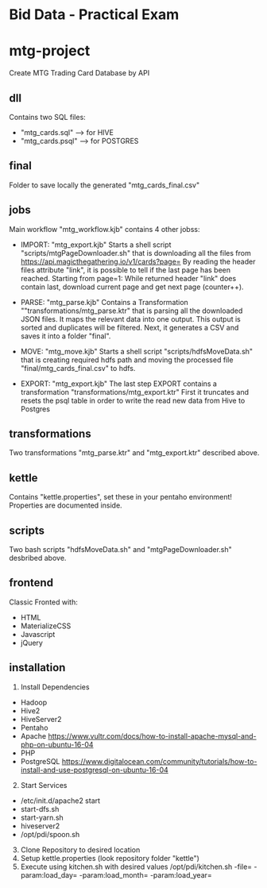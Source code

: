 # Bid Data - Practical Exam
# mtg-project
Create MTG Trading Card Database by API

## dll
Contains two SQL files:
- "mtg_cards.sql" --> for HIVE
- "mtg_cards.psql" --> for POSTGRES

## final
Folder to save locally the generated "mtg_cards_final.csv"

## jobs
Main workflow "mtg_workflow.kjb" contains 4 other jobss:
- IMPORT: "mtg_export.kjb"
Starts a shell script "scripts/mtgPageDownloader.sh" that is downloading all the files from https://api.magicthegathering.io/v1/cards?page=<pagenumber>
By reading the header files attribute "link", it is possible to tell if the last page has been reached.
Starting from page=1: While returned header "link" does contain last, download current page and get next page (counter++).

- PARSE: "mtg_parse.kjb"
Contains a Transformation ""transformations/mtg_parse.ktr" that is parsing all the downloaded JSON files. It maps the relevant data into one output. This output is sorted and duplicates will be filtered.
Next, it generates a CSV and saves it into a folder "final".

- MOVE: "mtg_move.kjb"
Starts a shell script "scripts/hdfsMoveData.sh" that is creating required hdfs path and moving the processed file "final/mtg_cards_final.csv" to hdfs.

- EXPORT: "mtg_export.kjb"
The last step EXPORT contains a transformation "transformations/mtg_export.ktr"
First it truncates and resets the psql table in order to write the read new data from Hive to Postgres 

## transformations
Two transformations "mtg_parse.ktr" and "mtg_export.ktr" described above.

## kettle
Contains "kettle.properties", set these in your pentaho environment!
Properties are documented inside.

## scripts
Two bash scripts "hdfsMoveData.sh" and "mtgPageDownloader.sh" desbribed above.

## frontend
Classic Fronted with: 
- HTML
- MaterializeCSS
- Javascript
- jQuery

## installation
1. Install Dependencies
- Hadoop
- Hive2
- HiveServer2
- Pentaho
- Apache https://www.vultr.com/docs/how-to-install-apache-mysql-and-php-on-ubuntu-16-04
- PHP
- PostgreSQL https://www.digitalocean.com/community/tutorials/how-to-install-and-use-postgresql-on-ubuntu-16-04
2. Start Services
- /etc/init.d/apache2 start
- start-dfs.sh
- start-yarn.sh
- hiveserver2
- /opt/pdi/spoon.sh
3. Clone Repository to desired location
4. Setup kettle.properties (look repository folder "kettle")
5. Execute using kitchen.sh with desired values
/opt/pdi/kitchen.sh -file=<Path to mtg_workflow.kjb> -param:load_day=<day> -param:load_month=<month> -param:load_year=<year>

